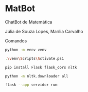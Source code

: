 # MatBot
ChatBot de Matemática

Júlia de Souza Lopes,
Marília Carvalho

Comandos
```sh
python -m venv venv
```
```sh
.\venv\Scripts\Activate.ps1
```
```sh
pip install Flask flask_cors nltk
```
```sh
python -m nltk.downloader all
```
```sh
flask --app servidor run
```
